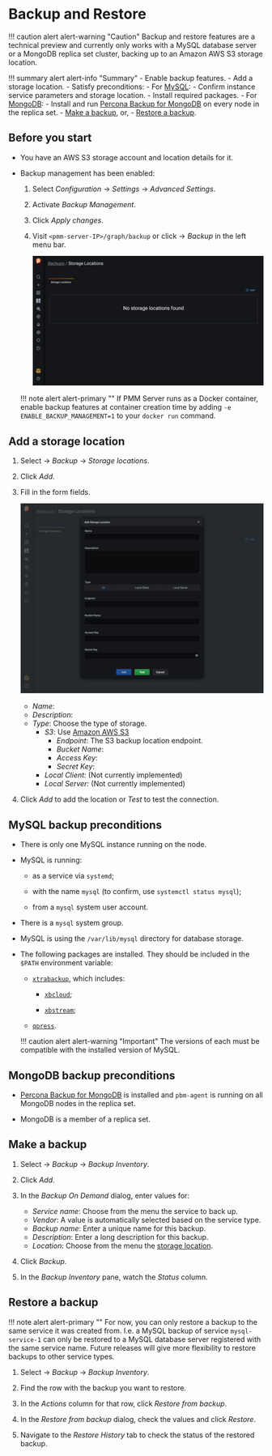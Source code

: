 # Backup and Restore

!!! caution alert alert-warning "Caution"
    Backup and restore features are a technical preview and currently only works with a MySQL database server or a MongoDB replica set cluster, backing up to an Amazon AWS S3 storage location.

!!! summary alert alert-info "Summary"
    - Enable backup features.
    - Add a storage location.
    - Satisfy preconditions:
        - For [MySQL](#mysql-backup-preconditions):
            - Confirm instance service parameters and storage location.
            - Install required packages.
        - For [MongoDB](#mongodb-backup-preconditions):
            - Install and run [Percona Backup for MongoDB] on every node in the replica set.
    - [Make a backup](#make-a-backup), or,
    - [Restore a backup](#restore-a-backup).

## Before you start

- You have an AWS S3 storage account and location details for it.

- Backup management has been enabled:

    1. Select <i class="uil uil-cog"></i> *Configuration* → <i class="uil uil-setting"></i> *Settings* → *Advanced Settings*.

    2. Activate *Backup Management*.

    3. Click *Apply changes*.

    4. Visit `<pmm-server-IP>/graph/backup` or click <i class="uil uil-history"></i> → *Backup* in the left menu bar.

        ![!](../_images/PMM_Backup_Management.jpg)

    !!! note alert alert-primary ""
        If PMM Server runs as a Docker container, enable backup features at container creation time by adding `-e ENABLE_BACKUP_MANAGEMENT=1` to your `docker run` command.

## Add a storage location

1. Select <i class="uil uil-history"></i> → *Backup* → *Storage locations*.

2. Click *Add*.

3. Fill in the form fields.

    ![!](../_images/PMM_Backup_Management_Locations_Add_Storage_Location.jpg)

    - *Name*:
    - *Description*:
    - *Type*: Choose the type of storage.
        - *S3*: Use [Amazon AWS S3]
            - *Endpoint*: The S3 backup location endpoint.
            - *Bucket Name*:
            - *Access Key*:
            - *Secret Key*:
        - *Local Client:* (Not currently implemented)
        - *Local Server:* (Not currently implemented)

4. Click *Add* to add the location or *Test* to test the connection.

## MySQL backup preconditions

- There is only one MySQL instance running on the node.

- MySQL is running:

    - as a service via `systemd`;

    - with the name `mysql` (to confirm, use `systemctl status mysql`);

    - from a `mysql` system user account.

- There is a `mysql` system group.

- MySQL is using the `/var/lib/mysql` directory for database storage.

- The following packages are installed. They should be included in the `$PATH` environment variable:

    - [`xtrabackup`][PERCONA_XTRABACKUP], which includes:

        - [`xbcloud`][PERCONA_XBCLOUD];

        - [`xbstream`][PERCONA_XBSTREAM];

    - [`qpress`][PERCONA_QPRESS].

    !!! caution alert alert-warning "Important"
        The versions of each must be compatible with the installed version of MySQL.

## MongoDB backup preconditions

- [Percona Backup for MongoDB] is installed and `pbm-agent` is running on all MongoDB nodes in the replica set.

- MongoDB is a member of a replica set.

## Make a backup

1. Select <i class="uil uil-history"></i> → *Backup* → *Backup Inventory*.

2. Click <i class="uil uil-plus-square"></i> *Add*.

3. In the *Backup On Demand* dialog, enter values for:

    - *Service name*: Choose from the menu the service to back up.
    - *Vendor*: A value is automatically selected based on the service type.
    - *Backup name*: Enter a unique name for this backup.
    - *Description*: Enter a long description for this backup.
    - *Location*: Choose from the menu the [storage location](#add-a-storage-location).

4. Click *Backup*.

5. In the *Backup Inventory* pane, watch the *Status* column.

## Restore a backup

!!! note alert alert-primary ""
    For now, you can only restore a backup to the same service it was created from. I.e. a MySQL backup of service `mysql-service-1` can only be restored to a MySQL database server registered with the same service name. Future releases will give more flexibility to restore backups to other service types.

1. Select <i class="uil uil-history"></i> → *Backup* → *Backup Inventory*.

2. Find the row with the backup you want to restore.

3. In the *Actions* column for that row, click *Restore from backup*.

4. In the *Restore from backup* dialog, check the values and click *Restore*.

5. Navigate to the *Restore History* tab to check the status of the restored backup.

[Amazon AWS S3]: https://aws.amazon.com/s3/
[Percona Backup for MongoDB]: https://www.percona.com/doc/percona-backup-mongodb/installation.html
[PERCONA_QPRESS]: https://www.percona.com/doc/percona-xtrabackup/LATEST/backup_scenarios/compressed_backup.html
[PERCONA_XBCLOUD]: https://www.percona.com/doc/percona-xtrabackup/2.3/xbcloud/xbcloud.html
[PERCONA_XBSTREAM]: https://www.percona.com/doc/percona-xtrabackup/2.3/xbstream/xbstream.html
[PERCONA_XTRABACKUP]: https://www.percona.com/software/mysql-database/percona-xtrabackup

